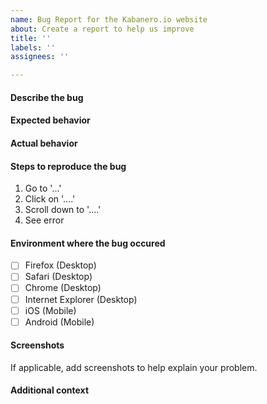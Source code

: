 ```yaml
---
name: Bug Report for the Kabanero.io website
about: Create a report to help us improve
title: ''
labels: ''
assignees: ''

---
```


#### Describe the bug


#### Expected behavior


#### Actual behavior


#### Steps to reproduce the bug
1. Go to '...'
2. Click on '....'
3. Scroll down to '....'
4. See error


#### Environment where the bug occured 
- [ ] Firefox (Desktop)
- [ ] Safari (Desktop)
- [ ] Chrome (Desktop)
- [ ] Internet Explorer (Desktop)
- [ ] iOS (Mobile)
- [ ] Android (Mobile)

#### Screenshots
If applicable, add screenshots to help explain your problem.

#### Additional context




